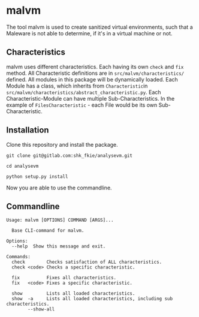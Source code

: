 # malvm

The tool malvm is used to create sanitized virtual environments, such that a
Maleware is not able to determine, if it's in a virtual machine or not.

## Characteristics

malvm uses different characteristics. Each having its own `check` and `fix` method.
All Characteristic definitions are in `src/malvm/characteristics/` defined.
All modules in this package will be dynamically loaded.
Each Module has a class, which inherits from `Characteristic`in 
`src/malvm/characteristics/abstract_characteristic.py`.
Each Characteristic-Module can have multiple Sub-Characteristics.
In the example of `FilesCharacteristic` - each File would be its own
Sub-Characteristic.

## Installation

Clone this repository and install the package.

```shell
git clone git@gitlab.com:shk_fkie/analysevm.git

cd analysevm

python setup.py install

```

Now you are able to use the commandline.

## Commandline

```shell
Usage: malvm [OPTIONS] COMMAND [ARGS]...

  Base CLI-command for malvm.

Options:
  --help  Show this message and exit.

Commands:
  check        Checks satisfaction of ALL characteristics.
  check <code> Checks a specific characteristic.
  
  fix          Fixes all characteristics.
  fix   <code> Fixes a specific characteristic.
  
  show         Lists all loaded characteristics.
  show  -a     Lists all loaded characteristics, including sub characteristics.
        --show-all
```